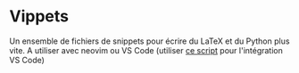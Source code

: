 # Vippets

Un ensemble de fichiers de snippets pour écrire du LaTeX et du Python plus vite. A utiliser avec neovim ou VS Code (utiliser [ce script](https://github.com/erietz/ultisnips-vscode) pour l'intégration VS Code)